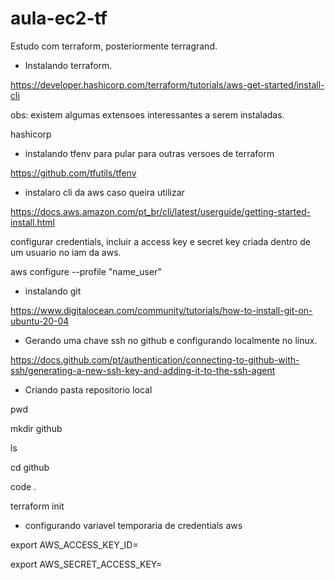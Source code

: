 # aula-ec2-tf

Estudo com terraform, posteriormente terragrand.

- Instalando terraform.

https://developer.hashicorp.com/terraform/tutorials/aws-get-started/install-cli

obs: existem algumas extensoes interessantes a serem instaladas.

hashicorp

- instalando tfenv para pular para outras versoes de terraform

https://github.com/tfutils/tfenv

- instalaro cli da aws caso queira utilizar

https://docs.aws.amazon.com/pt_br/cli/latest/userguide/getting-started-install.html

configurar credentials, incluir a access key e secret key criada dentro de um usuario no iam da aws.

aws configure --profile "name_user"

- instalando git

https://www.digitalocean.com/community/tutorials/how-to-install-git-on-ubuntu-20-04

- Gerando uma chave ssh no github e configurando localmente no linux.

https://docs.github.com/pt/authentication/connecting-to-github-with-ssh/generating-a-new-ssh-key-and-adding-it-to-the-ssh-agent

- Criando pasta repositorio local

pwd

mkdir github

ls

cd github

code .

terraform init

- configurando variavel temporaria de credentials aws

export AWS_ACCESS_KEY_ID=

export AWS_SECRET_ACCESS_KEY=

